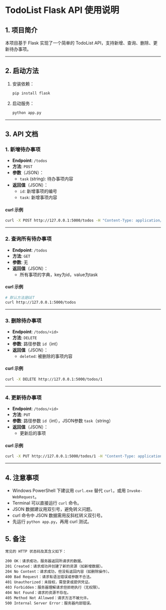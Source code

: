# TodoList Flask API 使用说明

## 1. 项目简介
本项目基于 Flask 实现了一个简单的 TodoList API，支持新增、查询、删除、更新待办事项。

---

## 2. 启动方法
1. 安装依赖：
   ```sh
   pip install flask
   ```
2. 启动服务：
   ```sh
   python app.py
   ```

---

## 3. API 文档

### 1. 新增待办事项
- **Endpoint**: `/todos`
- **方法**: `POST`
- **参数**（JSON）：
  - `task` (string): 待办事项内容
- **返回值**（JSON）：
  - `id`: 新增事项的编号
  - `task`: 新增事项内容

#### curl 示例
```sh
curl -X POST http://127.0.0.1:5000/todos -H "Content-Type: application/json" -d "{\"task\": \"Finish LAB2\"}"
```

---

### 2. 查询所有待办事项
- **Endpoint**: `/todos`
- **方法**: `GET`
- **参数**: 无
- **返回值**（JSON）：
  - 所有事项的字典，key为id，value为task

#### curl 示例
```sh
# 默认方法是GET
curl http://127.0.0.1:5000/todos
```

---

### 3. 删除待办事项
- **Endpoint**: `/todos/<id>`
- **方法**: `DELETE`
- **参数**: 路径参数 `id`（int）
- **返回值**（JSON）：
  - `deleted`: 被删除的事项内容

#### curl 示例
```sh
curl -X DELETE http://127.0.0.1:5000/todos/1
```

---

### 4. 更新待办事项
- **Endpoint**: `/todos/<id>`
- **方法**: `PUT`
- **参数**: 路径参数 `id`（int），JSON参数 `task`（string）
- **返回值**（JSON）：
  - 更新后的事项

#### curl 示例
```sh
curl -X PUT http://127.0.0.1:5000/todos/1 -H "Content-Type: application/json" -d "{\"task\": \"Learn something about flask and HTTP.\"}"
```

---

## 4. 注意事项
- Windows PowerShell 下建议用 `curl.exe` 替代 `curl`，或用 `Invoke-WebRequest`。
- Terminal 可以直接运行 `curl` 命令。
- JSON 数据建议用双引号，避免转义问题。
- curl 命令中 JSON 数据需用反斜杠转义双引号。
- 先运行 `python app.py`，再用 curl 测试。

## 5. 备注

```
常见的 HTTP 状态码及其含义如下：

200 OK：请求成功，服务器返回所请求的数据。
201 Created：请求成功并创建了新的资源（如新增数据）。
204 No Content：请求成功，但没有返回内容（如删除操作）。
400 Bad Request：请求有语法错误或参数不合法。
401 Unauthorized：未授权，需登录或提供凭证。
403 Forbidden：服务器理解请求但拒绝执行（无权限）。
404 Not Found：请求的资源不存在。
405 Method Not Allowed：请求方法不被允许。
500 Internal Server Error：服务器内部错误。
```